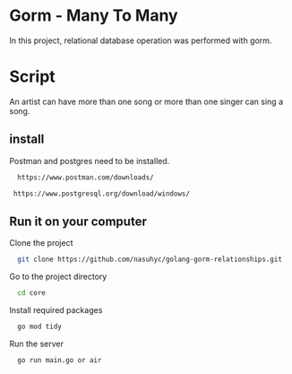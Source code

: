 
# Gorm - Many To Many

In this project, relational database operation was performed with gorm.

# Script

An artist can have more than one song or more than one singer can sing a song.
## install 

Postman and postgres need to be installed.

```bash 
  https://www.postman.com/downloads/
 ``` 
 ```bash 
  https://www.postgresql.org/download/windows/
 ``` 
    
## Run it on your computer

Clone the project

```bash
  git clone https://github.com/nasuhyc/golang-gorm-relationships.git
```

Go to the project directory

```bash
  cd core
```

Install required packages

```bash
  go mod tidy
```

Run the server

```bash
  go run main.go or air
```

  
